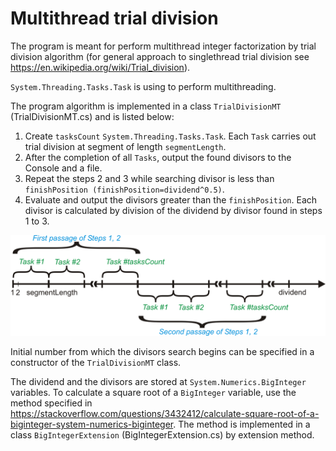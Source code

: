 Multithread trial division
=================
The program is meant for perform multithread integer factorization by trial division algorithm (for general approach to singlethread trial division see <https://en.wikipedia.org/wiki/Trial_division>).

`System.Threading.Tasks.Task` is using to perform multithreading.

The program algorithm is implemented in a class `TrialDivisionMT` (TrialDivisionMT.cs) and is listed below:

1. Create `tasksCount` `System.Threading.Tasks.Task`. Each `Task` carries out trial division at segment of length `segmentLength`.
2. After the completion of all `Tasks`, output the found divisors to the Console and a file.
3. Repeat the steps 2 and 3 while searching divisor is less than `finishPosition (finishPosition=dividend^0.5)`.
4. Evaluate and output the divisors greater than the `finishPosition`. Each divisor is calculated by division of the dividend by divisor found in steps 1 to 3.

![Figure 1](https://raw.githubusercontent.com/pavlo-bsu/Multithread-trial-division/backmatter/fig1.png)

Initial number from which the divisors search begins can be specified in a constructor of  the `TrialDivisionMT` class.

The dividend and the divisors are stored at `System.Numerics.BigInteger` variables. To calculate a square root of a `BigInteger` variable, use the method specified in <https://stackoverflow.com/questions/3432412/calculate-square-root-of-a-biginteger-system-numerics-biginteger>. The method is implemented in a class `BigIntegerExtension` (BigIntegerExtension.cs) by extension method.
